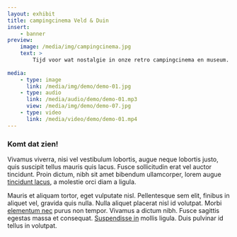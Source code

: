```yaml
---
layout: exhibit
title: campingcinema Veld & Duin
insert:
    - banner
preview: 
    image: /media/img/campingcinema.jpg
    text: >
        Tijd voor wat nostalgie in onze retro campingcinema en museum.
        
media:
    - type: image
      link: /media/img/demo/demo-01.jpg
    - type: audio
      link: /media/audio/demo/demo-01.mp3
      view: /media/img/demo/demo-07.jpg
    - type: video
      link: /media/video/demo/demo-01.mp4
---
```


### Komt dat zien!

Vivamus viverra, nisi vel vestibulum lobortis, augue neque lobortis justo, quis suscipit tellus mauris quis lacus. Fusce sollicitudin erat vel auctor tincidunt. Proin dictum, nibh sit amet bibendum ullamcorper, lorem augue [tincidunt lacus](#mx-1), a molestie orci diam a ligula. 

Mauris et aliquam tortor, eget vulputate nisl. Pellentesque sem elit, finibus in aliquet vel, gravida quis nulla. Nulla aliquet placerat nisl id volutpat. Morbi [elementum nec](#mx-2) purus non tempor. Vivamus a dictum nibh. Fusce sagittis egestas massa et consequat. [Suspendisse in](#mx-3) mollis ligula. Duis pulvinar id tellus in volutpat.

